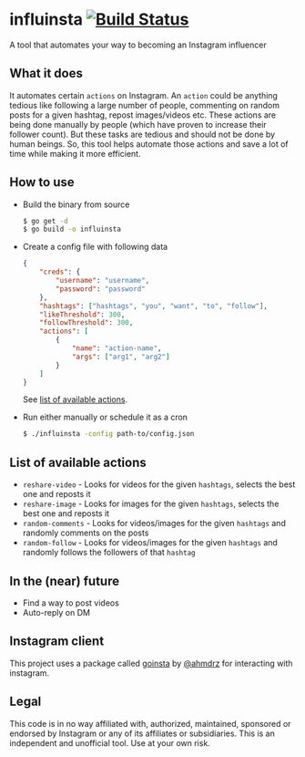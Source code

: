 # influinsta [![Build Status](https://travis-ci.com/arjunmahishi/influinsta.svg?branch=master)](https://travis-ci.com/arjunmahishi/influinsta)
A tool that automates your way to becoming an Instagram influencer  

## What it does
It automates certain `actions` on Instagram. An `action` could be anything tedious like following a large number of people, commenting on random posts for a given hashtag, repost images/videos etc. These actions are being done manually by people (which have proven to increase their follower count). But these tasks are tedious and should not be done by human beings. So, this tool helps automate those actions and save a lot of time while making it more efficient.

## How to use
- Build the binary from source
    ```bash
    $ go get -d
    $ go build -o influinsta
    ```
- Create a config file with following data
    ```json
    {
        "creds": {
            "username": "username",
            "password": "password"
        },
        "hashtags": ["hashtags", "you", "want", "to", "follow"],
        "likeThreshold": 300,
        "followThreshold": 300,
        "actions": [
            {
                "name": "action-name",
                "args": ["arg1", "arg2"]
            }
        ]
    }
    ```
    See [list of available actions](##List-of-available-actions).

- Run either manually or schedule it as a cron
    ```bash
    $ ./influinsta -config path-to/config.json
    ```

## List of available actions
- `reshare-video` - Looks for videos for the given `hashtags`, selects the best one and reposts it 
- `reshare-image` - Looks for images for the given `hashtags`, selects the best one and reposts it
- `random-comments` - Looks for videos/images for the given `hashtags` and randomly comments on the posts
- `random-follow` - Looks for videos/images for the given `hashtags` and randomly follows the followers of that `hashtag`

## In the (near) future
- Find a way to post videos
- Auto-reply on DM

## Instagram client
This project uses a package called [goinsta](https://github.com/ahmdrz/goinsta/v2) by [@ahmdrz](https://github.com/ahmdrz) for interacting with instagram.

## Legal
This code is in no way affiliated with, authorized, maintained, sponsored or endorsed by Instagram or any of its affiliates or subsidiaries. This is an independent and unofficial tool. Use at your own risk.